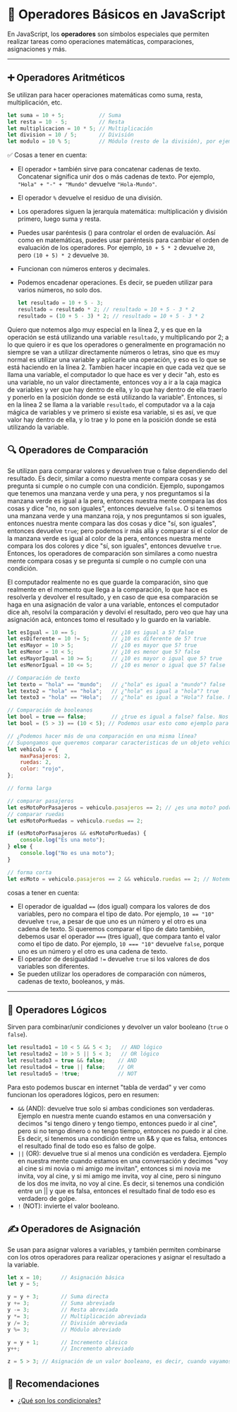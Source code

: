 # 🧮 Operadores Básicos en JavaScript

En JavaScript, los **operadores** son símbolos especiales que permiten realizar tareas como operaciones matemáticas, comparaciones, asignaciones y más.

---

## ➕ Operadores Aritméticos

Se utilizan para hacer operaciones matemáticas como suma, resta, multiplicación, etc.

```javascript
let suma = 10 + 5;           // Suma
let resta = 10 - 5;          // Resta
let multiplicacion = 10 * 5; // Multiplicación
let division = 10 / 5;       // División
let modulo = 10 % 5;         // Módulo (resto de la división), por ejemplo, 10 % 3 = 1 que es diferente a decir 10 / 3 = 3.33..., el 1 es el resto de la división y 3 es el cociente.
```

✅ Cosas a tener en cuenta:

- El operador `+` también sirve para concatenar cadenas de texto. Concatenar significa unir dos o más cadenas de texto. Por ejemplo, `"Hola" + "-" + "Mundo"` devuelve `"Hola-Mundo"`.
- El operador `%` devuelve el residuo de una división.
- Los operadores siguen la jerarquía matemática: multiplicación y división primero, luego suma y resta.
- Puedes usar paréntesis () para controlar el orden de evaluación. Así como en matemáticas, puedes usar paréntesis para cambiar el orden de evaluación de los operadores. Por ejemplo, `10 + 5 * 2` devuelve `20`, pero `(10 + 5) * 2` devuelve `30`.
- Funcionan con números enteros y decimales.
- Podemos encadenar operaciones. Es decir, se pueden utilizar para varios números, no solo dos.

    ```javascript
    let resultado = 10 + 5 - 3;
    resultado = resultado * 2; // resultado = 10 + 5 - 3 * 2
    resultado = (10 + 5 - 3) * 2; // resultado = 10 + 5 - 3 * 2
    ```

Quiero que notemos algo muy especial en la línea 2, y es que en la operación se está utilizando una variable `resultado`, y multiplicando por 2; a lo que quiero ir es que los operadores o generalmente en programación no siempre se van a utilizar directamente números o letras, sino que es muy normal es utilizar una variable y aplicarle una operación, y eso es lo que se está haciendo en la línea 2. Tambien hacer incapie en que cada vez que se llama una variable, el computador lo que hace es ver y decir "ah, esto es una variable, no un valor directamente, entonces voy a ir a la caja magica de variables y ver que hay dentro de ella, y lo que hay dentro de ella traerlo y ponerlo en la posición donde se está utilizando la variable". Entonces, si en la línea 2 se llama a la variable `resultado`, el computador va a la caja mágica de variables y ve primero si existe esa variable, si es así, ve que valor hay dentro de ella, y lo trae y lo pone en la posición donde se está utilizando la variable.

## 🔍 Operadores de Comparación

Se utilizan para comparar valores y devuelven true o false dependiendo del resultado. Es decir, similar a como nuestra mente compara cosas y se pregunta si cumple o no cumple con una condición. Ejemplo, supongamos que tenemos una manzana verde y una pera, y nos preguntamos si la manzana verde es igual a la pera, entonces nuestra mente compara las dos cosas y dice "no, no son iguales", entonces devuelve `false`. O si tenemos una manzana verde y una manzana roja, y nos preguntamos si son iguales, entonces nuestra mente compara las dos cosas y dice "sí, son iguales", entonces devuelve `true`; pero podemos ir más allá y comparar si el color de la manzana verde es igual al color de la pera, entonces nuestra mente compara los dos colores y dice "sí, son iguales", entonces devuelve `true`. Entonces, los operadores de comparación son similares a como nuestra mente compara cosas y se pregunta si cumple o no cumple con una condición.

El computador realmente no es que guarde la comparación, sino que realmente en el momento que llega a la comparación, lo que hace es resolverla y devolver el resultado, y en caso de que esa comparación se haga en una asignación de valor a una variable, entonces el computador dice ah, resolví la comparación y devolví el resultado, pero veo que hay una asignación acá, entonces tomo el resultado y lo guardo en la variable.

```javascript
let esIgual = 10 == 5;           // ¿10 es igual a 5? false
let esDiferente = 10 != 5;       // ¿10 es diferente de 5? true
let esMayor = 10 > 5;            // ¿10 es mayor que 5? true
let esMenor = 10 < 5;            // ¿10 es menor que 5? false
let esMayorIgual = 10 >= 5;      // ¿10 es mayor o igual que 5? true
let esMenorIgual = 10 <= 5;      // ¿10 es menor o igual que 5? false

// Comparación de texto
let texto = "hola" == "mundo";   // ¿"hola" es igual a "mundo"? false
let texto2 = "hola" == "hola";   // ¿"hola" es igual a "hola"? true
let texto3 = "hola" == "Hola";   // ¿"hola" es igual a "Hola"? false. Notar que la "H" es mayúscula y la "h" es minúscula, entonces no son iguales.

// Comparación de booleanos
let bool = true == false;        // ¿true es igual a false? false. Nos podemos preguntar acá que sentido tiene comparar un booleano con otro booleano, pero podemos tomar de que esos booleanos fueron resultados de otras comparaciones, entonces podemos decir que es válido comparar un booleano con otro booleano, ya que esos booleanos pueden ser el resultado de otras comparaciones.
let bool = (5 > 3) == (10 < 5); // Podemos usar esto como ejemplo para escalar el anterior.

// ¿Podemos hacer más de una comparación en una misma línea?
// Supongamos que queremos comparar caracteristicas de un objeto vehiculo, y queremos saber si es una moto o un auto
let vehiculo = {
    maxPasajeros: 2,
    ruedas: 2,
    color: "rojo",
};

// forma larga

// comparar pasajeros
let esMotoPorPasajeros = vehiculo.pasajeros == 2; // ¿es una moto? podriamos decir que sí, pero no es del todo cierto, ya que hay autos que tienen para solo 2 pasajeros, entonces debemos agregar más comparaciones
// comparar ruedas
let esMotoPorRuedas = vehiculo.ruedas == 2;

if (esMotoPorPasajeros && esMotoPorRuedas) {
    console.log("Es una moto");
} else {
    console.log("No es una moto");
}

// forma corta
let esMoto = vehiculo.pasajeros == 2 && vehiculo.ruedas == 2; // Notemos que tenemos 2 comparaciones de igualdad unidas por el operador lógico && (siguiente sección se explica), que en lenguaje natural es "y" o "and", que en nuestra mente cuando usamos dicha letra, es algo que en automatico nos hace pensar en que ambas condiciones deben ser verdaderas para que la comparación sea verdadera, por ejemplo, "si tengo dinero y tengo tiempo, entonces puedo ir al cine", pero si no tengo dinero o no tengo tiempo, entonces no puedo ir al cine. Entonces podemos darnos cuenta con que una sola condición no se cumpla en el "y" ya se convierte todo el resultado automaticamente en false.
```

cosas a tener en cuenta:

- El operador de igualdad `==` (dos igual) compara los valores de dos variables, pero no compara el tipo de dato. Por ejemplo, `10 == "10"` devuelve `true`, a pesar de que uno es un número y el otro es una cadena de texto. Si queremos comparar el tipo de dato también, debemos usar el operador `===` (tres igual), que compara tanto el valor como el tipo de dato. Por ejemplo, `10 === "10"` devuelve `false`, porque uno es un número y el otro es una cadena de texto.
- El operador de desigualdad `!=` devuelve `true` si los valores de dos variables son diferentes.
- Se pueden utilizar los operadores de comparación con números, cadenas de texto, booleanos, y más.

---

## 🤔 Operadores Lógicos

Sirven para combinar/unir condiciones y devolver un valor booleano (`true` o `false`).

```javascript
let resultado1 = 10 < 5 && 5 < 3;   // AND lógico
let resultado2 = 10 > 5 || 5 < 3;   // OR lógico
let resultado3 = true && false;    // AND
let resultado4 = true || false;    // OR
let resultado5 = !true;            // NOT
```

Para esto podemos buscar en internet "tabla de verdad" y ver como funcionan los operadores lógicos, pero en resumen:

- `&&` (AND): devuelve true solo si ambas condiciones son verdaderas. Ejemplo en nuestra mente cuando estamos en una conversación y decimos "si tengo dinero y tengo tiempo, entonces puedo ir al cine", pero si no tengo dinero o no tengo tiempo, entonces no puedo ir al cine. Es decir, si tenemos una condición entre un && y que es falsa, entonces el resultado final de todo eso es falso de golpe.
- `||` (OR): devuelve true si al menos una condición es verdadera. Ejemplo en nuestra mente cuando estamos en una conversación y decimos "voy al cine si mi novia o mi amigo me invitan", entonces si mi novia me invita, voy al cine, y si mi amigo me invita, voy al cine, pero si ninguno de los dos me invita, no voy al cine. Es decir, si tenemos una condición entre un || y que es falsa, entonces el resultado final de todo eso es verdadero de golpe.
- `!` (NOT): invierte el valor booleano.

## ✍️ Operadores de Asignación

Se usan para asignar valores a variables, y también permiten combinarse con los otros operadores para realizar operaciones y asignar el resultado a la variable.

```javascript
let x = 10;      // Asignación básica
let y = 5;

y = y + 3;       // Suma directa
y += 3;          // Suma abreviada
y -= 3;          // Resta abreviada
y *= 3;          // Multiplicación abreviada
y /= 3;          // División abreviada
y %= 3;          // Módulo abreviado

y = y + 1;       // Incremento clásico
y++;             // Incremento abreviado

z = 5 > 3; // Asignación de un valor booleano, es decir, cuando vayamos a usar a `z`, estariamos invocando un `true` o `false`, dependiendo de la comparación que se haya hecho.
```

## 🔗 Recomendaciones

- [¿Qué son los condicionales?](https://www.youtube.com/watch?v=RaWfeVgkWbE&list=PLPmRzmMDGerWEzjT0Vqy8D-IixKMY_6N6&index=3)
